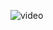 ![video](https://github.com/Mubashir-Hussaini/banner/commit/e820600f4453f022af5c6a7b8f00dd6ee2fa120d)
